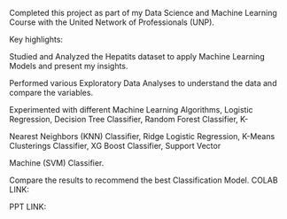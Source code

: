 Completed this project as part of my Data Science and Machine Learning Course with the United Network of Professionals (UNP).

Key highlights:

Studied and Analyzed the Hepatits dataset to apply Machine Learning Models and present my insights.

Performed various Exploratory Data Analyses to understand the data and compare the variables.

Experimented with different Machine Learning Algorithms, Logistic Regression, Decision Tree Classifier, Random Forest Classifier, K-

Nearest Neighbors (KNN) Classifier, Ridge Logistic Regression, K-Means Clusterings Classifier, XG Boost Classifier, Support Vector

Machine (SVM) Classifier.

Compare the results to recommend the best Classification Model.
COLAB LINK:



PPT LINK:
